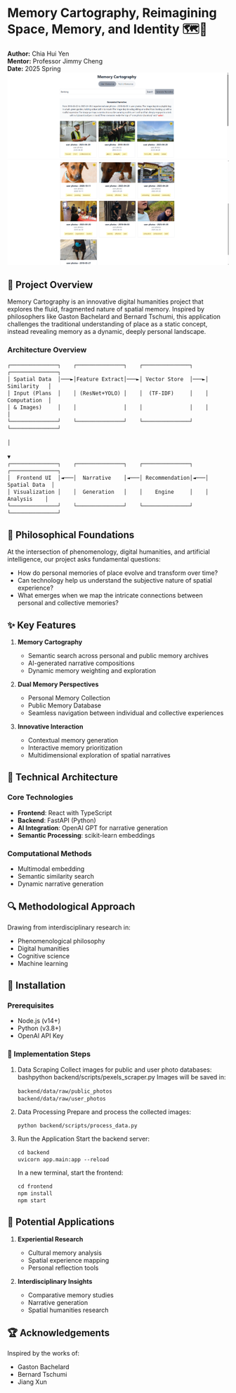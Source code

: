 # Memory Cartography, Reimagining Space, Memory, and Identity 🗺️💭

**Author:** Chia Hui Yen  
**Mentor:** Professor Jimmy Cheng   
**Date:** 2025 Spring     
![alt text](image.png)
![alt text](image-3.png)

## 🌟 Project Overview

Memory Cartography is an innovative digital humanities project that explores the fluid, fragmented nature of spatial memory. Inspired by philosophers like Gaston Bachelard and Bernard Tschumi, this application challenges the traditional understanding of place as a static concept, instead revealing memory as a dynamic, deeply personal landscape.


### Architecture Overview

```
┌───────────────┐    ┌───────────────┐    ┌───────────────┐    ┌───────────────┐
│ Spatial Data  │───►│Feature Extract│───►│ Vector Store  │───►│  Similarity   │
│ Input (Plans  │    │ (ResNet+YOLO) │    │  (TF-IDF)     │    │  Computation  │
│ & Images)     │    │               │    │               │    │               │
└───────────────┘    └───────────────┘    └───────────────┘    └───────────────┘
                                                                       │
                                                                       ▼
┌───────────────┐    ┌───────────────┐    ┌───────────────┐    ┌───────────────┐
│  Frontend UI  │◄───│  Narrative    │◄───│ Recommendation│◄───│ Spatial Data  │
│ Visualization │    │  Generation   │    │    Engine     │    │   Analysis    │
└───────────────┘    └───────────────┘    └───────────────┘    └───────────────┘
```

## 🧭 Philosophical Foundations

At the intersection of phenomenology, digital humanities, and artificial intelligence, our project asks fundamental questions:
- How do personal memories of place evolve and transform over time?
- Can technology help us understand the subjective nature of spatial experience?
- What emerges when we map the intricate connections between personal and collective memories?

## ✨ Key Features

1. **Memory Cartography**
   - Semantic search across personal and public memory archives
   - AI-generated narrative compositions
   - Dynamic memory weighting and exploration

2. **Dual Memory Perspectives**
   - Personal Memory Collection
   - Public Memory Database
   - Seamless navigation between individual and collective experiences

3. **Innovative Interaction**
   - Contextual memory generation
   - Interactive memory prioritization
   - Multidimensional exploration of spatial narratives

## 🤖 Technical Architecture

### Core Technologies
- **Frontend**: React with TypeScript
- **Backend**: FastAPI (Python)
- **AI Integration**: OpenAI GPT for narrative generation
- **Semantic Processing**: scikit-learn embeddings

### Computational Methods
- Multimodal embedding
- Semantic similarity search
- Dynamic narrative generation

## 🔍 Methodological Approach

Drawing from interdisciplinary research in:
- Phenomenological philosophy
- Digital humanities
- Cognitive science
- Machine learning

## 🚀 Installation

### Prerequisites
- Node.js (v14+)
- Python (v3.8+)
- OpenAI API Key

### 🔧 Implementation Steps
1. Data Scraping
   Collect images for public and user photo databases:
   bashpython backend/scripts/pexels_scraper.py
   Images will be saved in:

   `backend/data/raw/public_photos`  
   `backend/data/raw/user_photos`

2. Data Processing
   Prepare and process the collected images:
   ```
   python backend/scripts/process_data.py
   ```

3. Run the Application
   Start the backend server:
   ```
   cd backend
   uvicorn app.main:app --reload
   ```
   In a new terminal, start the frontend:
   ```
   cd frontend
   npm install
   npm start
   ```

## 🌈 Potential Applications

1. **Experiential Research**
   - Cultural memory analysis
   - Spatial experience mapping
   - Personal reflection tools

2. **Interdisciplinary Insights**
   - Comparative memory studies
   - Narrative generation
   - Spatial humanities research

## 🏆 Acknowledgements

Inspired by the works of:
- Gaston Bachelard
- Bernard Tschumi
- Jiang Xun
